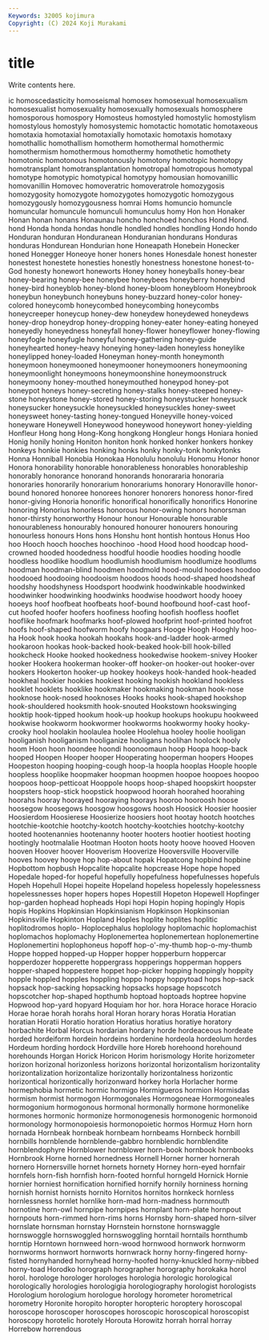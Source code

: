 ```yaml
---
Keywords: 32005 kojimura
Copyright: (C) 2024 Koji Murakami
---
```


# title

Write contents here.



ic homoscedasticity
homoseismal homosex homosexual homosexualism homosexualist homosexuality homosexually homosexuals homosphere homosporous
homospory Homosteus homostyled homostylic homostylism homostylous homostyly homosystemic homotactic homotatic
homotaxeous homotaxia homotaxial homotaxially homotaxic homotaxis homotaxy homothallic homothallism homotherm
homothermal homothermic homothermism homothermous homothermy homothetic homothety homotonic homotonous homotonously
homotony homotopic homotopy homotransplant homotransplantation homotropal homotropous homotypal homotype homotypic
homotypical homotypy homousian homovanillic homovanillin Homovec homoveratric homoveratrole homozygosis homozygosity
homozygote homozygotes homozygotic homozygous homozygously homozygousness homrai Homs homuncio homuncle
homuncular homuncule homunculi homunculus homy Hon hon Honaker Honan honan
honans Honaunau honcho honchoed honchos Hond Hond. hond Honda honda
hondas hondle hondled hondles hondling Hondo hondo Honduran honduran Honduranean
Honduranian hondurans Honduras honduras Hondurean Hondurian hone Honeapath Honebein Honecker
honed Honegger Honeoye honer honers hones Honesdale honest honester honestest
honestete honesties honestly honestness honestone honest-to-God honesty honewort honeworts Honey
honey honeyballs honey-bear honey-bearing honey-bee honeybee honeybees honeyberry honeybind honey-bird
honeyblob honey-blond honey-bloom honeybloom Honeybrook honeybun honeybunch honeybuns honey-buzzard honey-color
honey-colored honeycomb honeycombed honeycombing honeycombs honeycreeper honeycup honey-dew honeydew honeydewed
honeydews honey-drop honeydrop honey-dropping honey-eater honey-eating honeyed honeyedly honeyedness honeyfall
honey-flower honeyflower honey-flowing honeyfogle honeyfugle honeyful honey-gathering honey-guide honeyhearted honey-heavy
honeying honey-laden honeyless honeylike honeylipped honey-loaded Honeyman honey-month honeymonth honeymoon
honeymooned honeymooner honeymooners honeymooning honeymoonlight honeymoons honeymoonshine honeymoonstruck honeymoony honey-mouthed
honeymouthed honeypod honey-pot honeypot honeys honey-secreting honey-stalks honey-steeped honey-stone honeystone
honey-stored honey-storing honeystucker honeysuck honeysucker honeysuckle honeysuckled honeysuckles honey-sweet honeysweet
honey-tasting honey-tongued Honeyville honey-voiced honeyware Honeywell Honeywood honeywood honeywort honey-yielding
Honfleur Hong hong Hong-Kong hongkong Hongleur hongs Honiara honied Honig
honily honing Honiton honiton honk honked honker honkers honkey honkeys
honkie honkies honking honks honky honky-tonk honkytonks Honna Honniball Honobia
Honokaa Honolulu honolulu Honomu Honor honor Honora honorability honorable honorableness
honorables honorableship honorably honorance honorand honorands honorararia honoraria honoraries honorarily
honorarium honorariums honorary Honoraville honor-bound honored honoree honorees honorer honorers
honoress honor-fired honor-giving Honoria honorific honorifical honorifically honorifics Honorine honoring
Honorius honorless honorous honor-owing honors honorsman honor-thirsty honorworthy Honour honour
Honourable honourable honourableness honourably honoured honourer honourers honouring honourless honours
Hons hons Honshu hont hontish hontous Honus Hoo hoo Hooch
hooch hooches hoochinoo -hood Hood hood hoodcap hood-crowned hooded hoodedness
hoodful hoodie hoodies hooding hoodle hoodless hoodlike hoodlum hoodlumish hoodlumism
hoodlumize hoodlums hoodman hoodman-blind hoodmen hoodmold hood-mould hoodoes hoodoo hoodooed
hoodooing hoodooism hoodoos hoods hood-shaped hoodsheaf hoodshy hoodshyness Hoodsport hoodwink
hoodwinkable hoodwinked hoodwinker hoodwinking hoodwinks hoodwise hoodwort hoody hooey hooeys
hoof hoofbeat hoofbeats hoof-bound hoofbound hoof-cast hoof-cut hoofed hoofer hoofers
hoofiness hoofing hoofish hoofless hooflet hooflike hoofmark hoofmarks hoof-plowed hoofprint
hoof-printed hoofrot hoofs hoof-shaped hoofworm hoofy hoogaars Hooge Hoogh Hooghly
hoo-ha Hook hook hooka hookah hookahs hook-and-ladder hook-armed hookaroon hookas
hook-backed hook-beaked hook-bill hook-billed hookcheck Hooke hooked hookedness hookedwise hookem-snivey
Hooker hooker Hookera hookerman hooker-off hooker-on hooker-out hooker-over hookers Hookerton
hooker-up hookey hookeys hook-handed hook-headed hookheal hookier hookies hookiest hooking
hookish hookland hookless hooklet hooklets hooklike hookmaker hookmaking hookman hook-nose
hooknose hook-nosed hooknoses Hooks hooks hook-shaped hookshop hook-shouldered hooksmith hook-snouted
Hookstown hookswinging hooktip hook-tipped hookum hook-up hookup hookups hookupu hookweed
hookwise hookworm hookwormer hookworms hookwormy hooky hooky-crooky hool hoolakin hoolaulea
hoolee Hoolehua hooley hoolie hooligan hooliganish hooliganism hooliganize hooligans hoolihan
hoolock hooly hoom Hoon hoon hoondee hoondi hoonoomaun hoop Hoopa
hoop-back hooped Hoopen Hooper hooper Hooperating hooperman hoopers Hoopes Hoopeston
hooping hooping-cough hoop-la hoopla hooplas Hoople hoople hoopless hooplike hoopmaker
hoopman hoopmen hoopoe hoopoes hoopoo hoopoos hoop-petticoat Hooppole hoops hoop-shaped
hoopskirt hoopster hoopsters hoop-stick hoopstick hoopwood hoorah hoorahed hoorahing hoorahs
hooray hoorayed hooraying hoorays hooroo hooroosh hoose hoosegow hoosegows hoosgow
hoosgows hoosh Hoosick Hoosier hoosier Hoosierdom Hoosierese Hoosierize hoosiers hoot
hootay hootch hootches hootchie-kootchie hootchy-kootch hootchy-kootchies hootchy-kootchy hooted hootenannies hootenanny
hooter hooters hootier hootiest hooting hootingly hootmalalie Hootman Hooton hoots
hooty hoove hooved Hooven hooven Hoover hoover Hooverism Hooverize Hooversville
Hooverville hooves hoovey hooye hop hop-about hopak Hopatcong hopbind hopbine
Hopbottom hopbush Hopcalite hopcalite hopcrease Hope hope hoped Hopedale hoped-for
hopeful hopefully hopefulness hopefulnesses hopefuls Hopeh Hopehull Hopei hopeite Hopeland
hopeless hopelessly hopelessness hopelessnesses hoper hopers hopes Hopestill Hopeton Hopewell
Hopfinger hop-garden hophead hopheads Hopi hopi Hopin hoping hopingly Hopis
hopis Hopkins Hopkinsian Hopkinsianism Hopkinson Hopkinsonian Hopkinsville Hopkinton Hopland Hoples
hoplite hoplites hoplitic hoplitodromos hoplo- Hoplocephalus hoplology hoplomachic hoplomachist hoplomachos
hoplomachy Hoplonemertea hoplonemertean hoplonemertine Hoplonemertini hoplophoneus hopoff hop-o'-my-thumb hop-o-my-thumb Hoppe
hopped hopped-up Hopper hopper hopperburn hoppercar hopperdozer hopperette hoppergrass hopperings
hopperman hoppers hopper-shaped hoppestere hoppet hop-picker hopping hoppingly hoppity hopple
hoppled hopples hoppling hoppo hoppy hoppytoad hops hop-sack hopsack hop-sacking
hopsacking hopsacks hopsage hopscotch hopscotcher hop-shaped hopthumb hoptoad hoptoads hoptree
hopvine Hopwood hop-yard hopyard Hoquiam hor hor. hora Horace horace
Horacio Horae horae horah horahs horal Horan horary horas Horatia
Horatian horatian Horatii Horatio horation Horatius horatius horatiye horatory horbachite
Horbal Horcus hordarian hordary horde hordeaceous hordeate horded hordeiform hordein
hordeins hordenine hordeola hordeolum hordes Hordeum hording hordock Hordville hore
Horeb horehoond horehound horehounds Horgan Horick Horicon Horim horismology Horite
horizometer horizon horizonal horizonless horizons horizontal horizontalism horizontality horizontalization horizontalize
horizontally horizontalness horizontic horizontical horizontically horizonward horkey horla Horlacher horme
hormephobia hormetic hormic hormigo Hormigueros hormion Hormisdas hormism hormist hormogon
Hormogonales Hormogoneae Hormogoneales hormogonium hormogonous hormonal hormonally hormone hormonelike hormones
hormonic hormonize hormonogenesis hormonogenic hormonoid hormonology hormonopoiesis hormonopoietic hormos Hormuz
Horn horn hornada Hornbeak hornbeak hornbeam hornbeams Hornbeck hornbill hornbills
hornblende hornblende-gabbro hornblendic hornblendite hornblendophyre Hornblower hornblower horn-book hornbook hornbooks
Hornbrook Horne horned hornedness Hornell Horner horner hornerah hornero Hornersville
hornet hornets hornety Horney horn-eyed hornfair hornfels horn-fish hornfish horn-footed
hornful horngeld Hornick Hornie hornier horniest hornification hornified hornify hornily
horniness horning hornish hornist hornists hornito Hornitos hornitos hornkeck hornless
hornlessness hornlet hornlike horn-mad horn-madness hornmouth hornotine horn-owl hornpipe hornpipes
hornplant horn-plate hornpout hornpouts horn-rimmed horn-rims horns Hornsby horn-shaped horn-silver
hornslate hornsman hornstay Hornstein hornstone hornswaggle hornswoggle hornswoggled hornswoggling horntail
horntails hornthumb horntip Horntown hornweed horn-wood hornwood hornwork hornworm hornworms
hornwort hornworts hornwrack horny horny-fingered horny-fisted hornyhanded hornyhead horny-hoofed horny-knuckled
horny-nibbed horny-toad Horodko horograph horographer horography horokaka horol horol. horologe
horologer horologes horologia horologic horological horologically horologies horologigia horologiography horologist
horologists Horologium horologium horologue horology horometer horometrical horometry Horonite horopito
horopter horopteric horoptery horoscopal horoscope horoscoper horoscopes horoscopic horoscopical horoscopist
horoscopy horotelic horotely Horouta Horowitz horrah horral horray Horrebow horrendous

